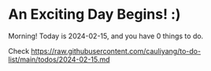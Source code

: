 # An Exciting Day Begins! :)

Morning! Today is 2024-02-15, and you have 0 things to do.

Check https://raw.githubusercontent.com/cauliyang/to-do-list/main/todos/2024-02-15.md